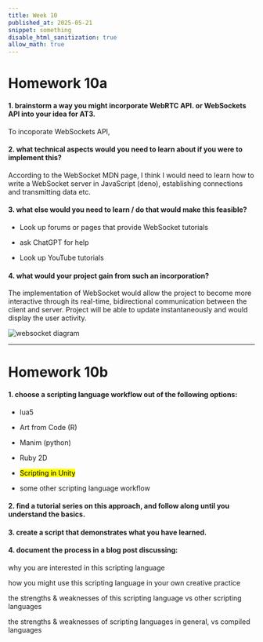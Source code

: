 ```yaml
---
title: Week 10
published_at: 2025-05-21
snippet: something
disable_html_sanitization: true
allow_math: true
---
```


# Homework 10a

#### 1. brainstorm a way you might incorporate WebRTC API. or WebSockets API into your idea for AT3.

To incoporate WebSockets API,

#### 2. what technical aspects would you need to learn about if you were to implement this?

According to the WebSocket MDN page, I think I would need to learn how to write a WebSocket server in JavaScript (deno), establishing connections and transmitting data etc.

#### 3. what else would you need to learn / do that would make this feasible?

- Look up forums or pages that provide WebSocket tutorials

- ask ChatGPT for help

- Look up YouTube tutorials

#### 4. what would your project gain from such an incorporation?

The implementation of WebSocket would allow the project to become more interactive through its real-time, bidirectional communication between the client and server. Project will be able to update instantaneously and would display the user activity.

![websocket diagram](Pictures/websocket.png)

--- 
# Homework 10b

#### 1. choose a scripting language workflow out of the following options:

- lua5

- Art from Code (R)

- Manim (python)

- Ruby 2D

- <mark> Scripting in Unity </mark>

- some other scripting language workflow


#### 2. find a tutorial series on this approach, and follow along until you understand the basics.

#### 3. create a script that demonstrates what you have learned.


#### 4. document the process in a blog post discussing:

why you are interested in this scripting language


how you might use this scripting language in your own creative practice


the strengths & weaknesses of this scripting language vs other scripting languages


the strengths & weaknesses of scripting languages in general, vs compiled languages